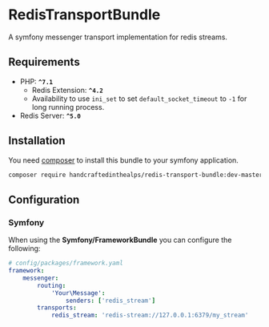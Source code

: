 # RedisTransportBundle

A symfony messenger transport implementation for redis streams.

## Requirements

 - PHP: **`^7.1`**
    - Redis Extension: **`^4.2`**
    - Availability to use `ini_set` to set `default_socket_timeout` to `-1` for long running process.
 - Redis Server: **`^5.0`**

## Installation

You need [composer](https://getcomposer.org) to install this bundle to your symfony application.

```bash
composer require handcraftedinthealps/redis-transport-bundle:dev-master
```

## Configuration

### Symfony

When using the **Symfony/FrameworkBundle** you can configure the following:

```yaml
# config/packages/framework.yaml
framework:
    messenger:
        routing:
            'Your\Message':
                senders: ['redis_stream']
        transports:
            redis_stream: 'redis-stream://127.0.0.1:6379/my_stream'
```
